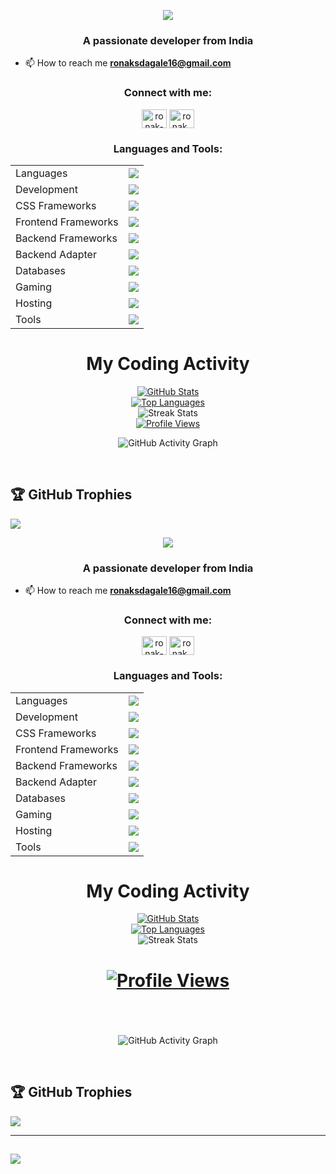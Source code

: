 <p align="center">
  <img src="https://readme-typing-svg.herokuapp.com?color=FFA500&size=30&center=true&vCenter=true&width=600&height=60&lines=Welcome+to+my+GitHub+Profile!;I'm+Ronak+Dagale;Nice+to+meet+you!">
</p>

<h3 align="center">A passionate developer from India</h3>

- 📫 How to reach me **ronaksdagale16@gmail.com**

<h3 align="center">Connect with me:</h3>	
<p align="center">
<a href="https://linkedin.com/in/ronak-dagale" target="blank"><img align="center" src="https://raw.githubusercontent.com/rahuldkjain/github-profile-readme-generator/master/src/images/icons/Social/linked-in-alt.svg" alt="ronak-dagale" height="30" width="40" /></a>
<a href="https://instagram.com/ronak_dagale" target="blank"><img align="center" src="https://raw.githubusercontent.com/rahuldkjain/github-profile-readme-generator/master/src/images/icons/Social/instagram.svg" alt="ronak_dagale" height="30" width="40" /></a>
</p>

<h3 align="center">Languages and Tools:</h3>

<table align="center">
<tr>
<td>Languages</td>
<td><a href="https://github.com/Ronak-Dagale"><img src="https://skillicons.dev/icons?i=c,cpp,java,python" /></a></td>
</tr>
<tr>
<td>Development</td>
<td><a href="https://github.com/Ronak-Dagale"><img src="https://skillicons.dev/icons?i=html,css,scss,javascript,typescript" /></a></td>
</tr>
<tr>
<td>CSS Frameworks</td>
<td><a href="https://github.com/Ronak-Dagale"><img src="https://skillicons.dev/icons?i=bootstrap,tailwind" /></a></td>
</tr>
<tr>
<td>Frontend Frameworks</td>
<td><a href="https://github.com/Ronak-Dagale"><img src="https://skillicons.dev/icons?i=react,vite,next" /></a></td>
</tr>
<tr>
<td>Backend Frameworks</td>
<td><a href="https://github.com/Ronak-Dagale"><img src="https://skillicons.dev/icons?i=nodejs,express" /></a></td>
</tr>
<tr>
<td>Backend Adapter</td>
<td><a href="https://github.com/Ronak-Dagale"><img src="https://skillicons.dev/icons?i=prisma" /></a></td>
</tr>
<tr>
<td>Databases</td>
<td><a href="https://github.com/Ronak-Dagale"><img src="https://skillicons.dev/icons?i=mysql,mongodb" /></a></td>
</tr>
<tr>
<td>Gaming</td>
<td><a href="https://github.com/Ronak-Dagale"><img src="https://skillicons.dev/icons?i=unity,blender" /></a></td>
</tr>
<tr>
<td>Hosting</td>
<td><a href="https://github.com/Ronak-Dagale"><img src="https://skillicons.dev/icons?i=vercel,firebase,github,aws" /></a></td>
</tr>
<tr>
<td>Tools</td>
<td><a href="https://github.com/Ronak-Dagale"><img src="https://skillicons.dev/icons?i=git,github,vscode,eclipse,docker,replit,stackoverflow,postman" /></a></td>
</tr>
</table>

<div align="center">

# My Coding Activity

<a href="https://github.com/Ronak-Dagale">
  <img src="https://github-stats-lemon.vercel.app/api?username=Ronak-Dagale&show_icons=true&hide_border=true&theme=react" alt="GitHub Stats">
</a>
<br>
<a align="center" href="https://github.com/Ronak-Dagale"><img src="https://github-readme-stats.vercel.app/api/top-langs/?username=Ronak-Dagale&langs_count=10&title_color=0891b2&text_color=ffffff&icon_color=0891b2&bg_color=1c1917&hide_border=true&locale=en&custom_title=Top%20Languages" alt="Top Languages"></a>
<br>
<img align="center" src="https://github-readme-streak-stats.herokuapp.com/?user=Ronak-Dagale&theme=react" alt="Streak Stats">
<br>

<a href="https://visitcount.itsvg.in">
  <img src="https://visitcount.itsvg.in/api?id=Ronak-Dagale&label=Profile%20Views&pretty=false" alt="Profile Views">
</a>

<br>

![GitHub Activity Graph](https://github-readme-activity-graph.vercel.app/graph?username=Ronak-Dagale&theme=react-dark)

</div>
<br>

## 🏆 GitHub Trophies
![](https://github-profile-trophy.vercel.app/?username=Ronak-Dagale&theme=radical&no-frame=false&no-bg=true&margin-w=4)

<p align="center">
  <img src="https://readme-typing-svg.herokuapp.com?color=FFA500&size=30&center=true&vCenter=true&width=600&height=60&lines=Welcome+to+my+GitHub+Profile!;I'm+Ronak+Dagale;Nice+to+meet+you!">
</p>

<h3 align="center">A passionate developer from India</h3>

- 📫 How to reach me **ronaksdagale16@gmail.com**

<h3 align="center">Connect with me:</h3>	
<p align="center">
<a href="https://linkedin.com/in/ronak-dagale" target="blank"><img align="center" src="https://raw.githubusercontent.com/rahuldkjain/github-profile-readme-generator/master/src/images/icons/Social/linked-in-alt.svg" alt="ronak-dagale" height="30" width="40" /></a>
<a href="https://instagram.com/ronak_dagale" target="blank"><img align="center" src="https://raw.githubusercontent.com/rahuldkjain/github-profile-readme-generator/master/src/images/icons/Social/instagram.svg" alt="ronak_dagale" height="30" width="40" /></a>
</p>

<h3 align="center">Languages and Tools:</h3>

<table align="center">
<tr>
<td>Languages</td>
<td><a href="https://github.com/Ronak-Dagale"><img src="https://skillicons.dev/icons?i=c,cpp,java,python" /></a></td>
</tr>
<tr>
<td>Development</td>
<td><a href="https://github.com/Ronak-Dagale"><img src="https://skillicons.dev/icons?i=html,css,scss,javascript,typescript" /></a></td>
</tr>
<tr>
<td>CSS Frameworks</td>
<td><a href="https://github.com/Ronak-Dagale"><img src="https://skillicons.dev/icons?i=bootstrap,tailwind" /></a></td>
</tr>
<tr>
<td>Frontend Frameworks</td>
<td><a href="https://github.com/Ronak-Dagale"><img src="https://skillicons.dev/icons?i=react,vite,next" /></a></td>
</tr>
<tr>
<td>Backend Frameworks</td>
<td><a href="https://github.com/Ronak-Dagale"><img src="https://skillicons.dev/icons?i=nodejs,express" /></a></td>
</tr>
<tr>
<td>Backend Adapter</td>
<td><a href="https://github.com/Ronak-Dagale"><img src="https://skillicons.dev/icons?i=prisma" /></a></td>
</tr>
<tr>
<td>Databases</td>
<td><a href="https://github.com/Ronak-Dagale"><img src="https://skillicons.dev/icons?i=mysql,mongodb" /></a></td>
</tr>
<tr>
<td>Gaming</td>
<td><a href="https://github.com/Ronak-Dagale"><img src="https://skillicons.dev/icons?i=unity,blender" /></a></td>
</tr>
<tr>
<td>Hosting</td>
<td><a href="https://github.com/Ronak-Dagale"><img src="https://skillicons.dev/icons?i=vercel,firebase,github,aws" /></a></td>
</tr>
<tr>
<td>Tools</td>
<td><a href="https://github.com/Ronak-Dagale"><img src="https://skillicons.dev/icons?i=git,github,vscode,eclipse,docker,replit,stackoverflow,postman" /></a></td>
</tr>
</table>

<div align="center">

# My Coding Activity

<a href="https://github.com/Ronak-Dagale">
  <img src="https://github-stats-lemon.vercel.app/api?username=Ronak-Dagale&show_icons=true&hide_border=true&theme=react" alt="GitHub Stats">
</a>
<br>
<a align="center" href="https://github.com/Ronak-Dagale"><img src="https://github-readme-stats.vercel.app/api/top-langs/?username=Ronak-Dagale&langs_count=10&title_color=0891b2&text_color=ffffff&icon_color=0891b2&bg_color=1c1917&hide_border=true&locale=en&custom_title=Top%20Languages" alt="Top Languages"></a>
<br>
<img align="center" src="https://github-readme-streak-stats.herokuapp.com/?user=Ronak-Dagale&theme=react" alt="Streak Stats">
<br>

# <a href="https://visitcount.itsvg.in">
 # <img src="https://visitcount.itsvg.in/api?id=Ronak-Dagale&label=Profile%20Views&pretty=false" alt="Profile Views">
# </a>

<br>

![GitHub Activity Graph](https://github-readme-activity-graph.vercel.app/graph?username=Ronak-Dagale&theme=react-dark)

</div>
<br>

## 🏆 GitHub Trophies
![](https://github-profile-trophy.vercel.app/?username=Ronak-Dagale&theme=radical&no-frame=false&no-bg=true&margin-w=4)

---
## [![](https://visitcount.itsvg.in/api?id=Ronak-Dagale&icon=0&color=0)](https://visitcount.itsvg.in)

<!-- Proudly created with GPRM ( https://gprm.itsvg.in ) -->


<!-- Proudly created with GPRM ( https://gprm.itsvg.in ) -->

